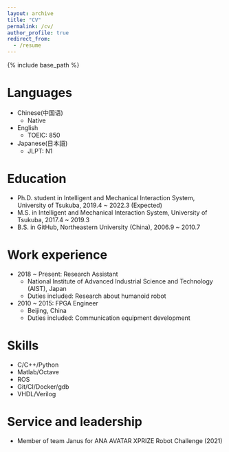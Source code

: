 ```yaml
---
layout: archive
title: "CV"
permalink: /cv/
author_profile: true
redirect_from:
  - /resume
---
```


{% include base_path %}

Languages
======
* Chinese(中国语)
    * Native
* English
    * TOEIC: 850
* Japanese(日本語)
    * JLPT: N1

Education
======
* Ph.D. student in Intelligent and Mechanical Interaction System, University of Tsukuba, 2019.4 ~ 2022.3 (Expected)
* M.S. in Intelligent and Mechanical Interaction System, University of Tsukuba, 2017.4 ~ 2019.3
* B.S. in GitHub, Northeastern University (China), 2006.9 ~ 2010.7

Work experience
======
* 2018 ~ Present: Research Assistant
  * National Institute of Advanced Industrial Science and Technology (AIST), Japan
  * Duties included: Research about humanoid robot
* 2010 ~ 2015: FPGA Engineer
  * Beijing, China
  * Duties included: Communication equipment development
  
Skills
======
* C/C++/Python
* Matlab/Octave
* ROS 
* Git/CI/Docker/gdb
* VHDL/Verilog

Service and leadership
======
* Member of team Janus for ANA AVATAR XPRIZE Robot Challenge (2021) 
